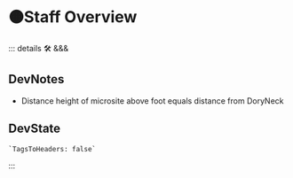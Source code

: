 # 🟠<moto>Staff Overview</moto>

::: details 🛠 <dev>&&&</dev>

## DevNotes

- Distance height of microsite above foot equals distance from DoryNeck

## DevState

```py
`TagsToHeaders: false`
```

:::
